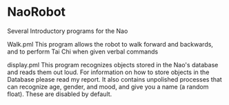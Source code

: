 # NaoRobot
Several Introductory programs for the Nao

Walk.pml 
This program allows the robot to walk forward and backwards, and to perform Tai Chi when given verbal commands

display.pml
This program recognizes objects stored in the Nao's database and reads them out loud.  For information on how to store objects in the Database please read my report.  It also contains unpolished processes that can recognize age, gender, and mood, and give you a name (a random float).  These are disabled by default.
